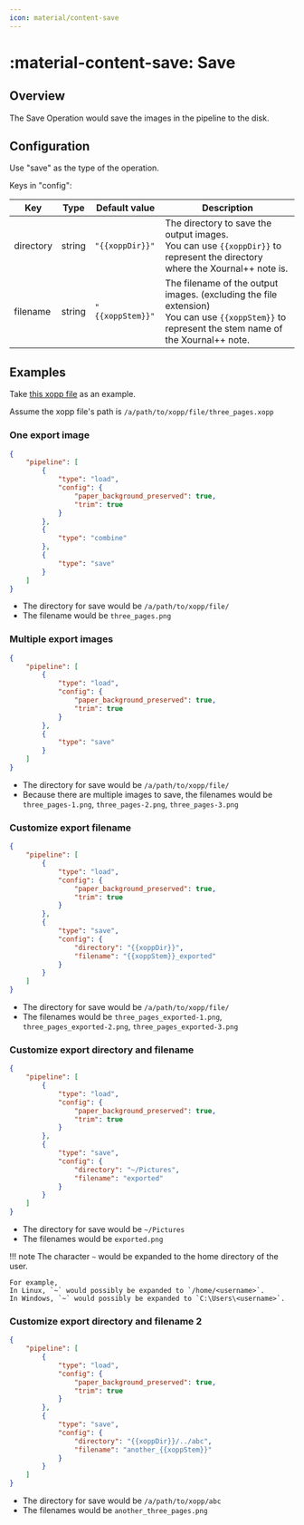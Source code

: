 ```yaml
---
icon: material/content-save
---
```


# :material-content-save: Save

## Overview

The Save Operation would save the images in the pipeline to the disk.

## Configuration

Use "save" as the type of the operation.

Keys in "config":

| Key       | Type   | Default value    | Description                                                                                                                                           |
| --------- | ------ | ---------------- | ----------------------------------------------------------------------------------------------------------------------------------------------------- |
| directory | string | `"{{xoppDir}}"`  | The directory to save the output images.<br>You can use `{{xoppDir}}` to represent the directory where the Xournal++ note is.<br>                     |
| filename  | string | `"{{xoppStem}}"` | The filename of the output images. (excluding the file extension)<br>You can use `{{xoppStem}}` to represent the stem name of the Xournal++ note.<br> |


## Examples
Take [this xopp file](xopps/three_pages.xopp) as an example.

Assume the xopp file's path is `/a/path/to/xopp/file/three_pages.xopp`

### One export image

```json title="config.json" hl_lines="14"
{
    "pipeline": [
        {
            "type": "load",
            "config": {
                "paper_background_preserved": true,
                "trim": true
            }
        },
        {
            "type": "combine"
        },
        {
            "type": "save"
        }
    ]
}
```

- The directory for save would be `/a/path/to/xopp/file/`
- The filename would be `three_pages.png`

### Multiple export images

```json title="config.json" hl_lines="11"
{
    "pipeline": [
        {
            "type": "load",
            "config": {
                "paper_background_preserved": true,
                "trim": true
            }
        },
        {
            "type": "save"
        }
    ]
}
```

- The directory for save would be `/a/path/to/xopp/file/`
- Because there are multiple images to save, the filenames would be `three_pages-1.png`, `three_pages-2.png`, `three_pages-3.png`

### Customize export filename

```json title="config.json" hl_lines="13 14"
{
    "pipeline": [
        {
            "type": "load",
            "config": {
                "paper_background_preserved": true,
                "trim": true
            }
        },
        {
            "type": "save",
            "config": {
                "directory": "{{xoppDir}}",
                "filename": "{{xoppStem}}_exported"
            }
        }
    ]
}
```

- The directory for save would be `/a/path/to/xopp/file/`
- The filenames would be `three_pages_exported-1.png`, `three_pages_exported-2.png`, `three_pages_exported-3.png`



### Customize export directory and filename

```json title="config.json" hl_lines="13 14"
{
    "pipeline": [
        {
            "type": "load",
            "config": {
                "paper_background_preserved": true,
                "trim": true
            }
        },
        {
            "type": "save",
            "config": {
                "directory": "~/Pictures",
                "filename": "exported"
            }
        }
    ]
}
```

- The directory for save would be `~/Pictures`
- The filenames would be `exported.png`

!!! note
    The character `~` would be expanded to the home directory of the user.
    
    For example,  
    In Linux, `~` would possibly be expanded to `/home/<username>`.  
    In Windows, `~` would possibly be expanded to `C:\Users\<username>`.


### Customize export directory and filename 2

```json title="config.json" hl_lines="13 14"
{
    "pipeline": [
        {
            "type": "load",
            "config": {
                "paper_background_preserved": true,
                "trim": true
            }
        },
        {
            "type": "save",
            "config": {
                "directory": "{{xoppDir}}/../abc",
                "filename": "another_{{xoppStem}}"
            }
        }
    ]
}
```

- The directory for save would be `/a/path/to/xopp/abc`
- The filenames would be `another_three_pages.png`
